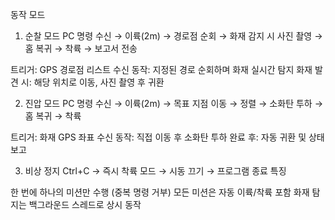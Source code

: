 동작 모드

1. 순찰 모드
PC 명령 수신 → 이륙(2m) → 경로점 순회 → 화재 감지 시 사진 촬영 → 홈 복귀 → 착륙 → 보고서 전송

트리거: GPS 경로점 리스트 수신
동작: 지정된 경로 순회하며 화재 실시간 탐지
화재 발견 시: 해당 위치로 이동, 사진 촬영 후 귀환

2. 진압 모드
PC 명령 수신 → 이륙(2m) → 목표 지점 이동 → 정렬 → 소화탄 투하 → 홈 복귀 → 착륙

트리거: 화재 GPS 좌표 수신
동작: 직접 이동 후 소화탄 투하
완료 후: 자동 귀환 및 상태 보고

3. 비상 정지
Ctrl+C → 즉시 착륙 모드 → 시동 끄기 → 프로그램 종료
특징

한 번에 하나의 미션만 수행 (중복 명령 거부)
모든 미션은 자동 이륙/착륙 포함
화재 탐지는 백그라운드 스레드로 상시 동작
